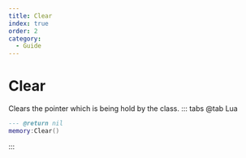 ```yaml
---
title: Clear
index: true
order: 2
category:
  - Guide
---
```


# Clear
Clears the pointer which is being hold by the class.
::: tabs
@tab Lua
```lua
--- @return nil
memory:Clear()
```

:::